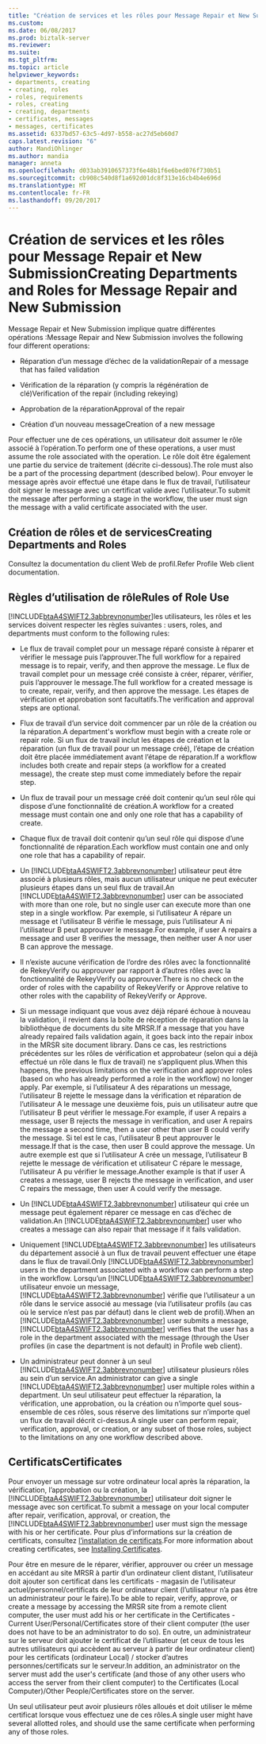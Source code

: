 ```yaml
---
title: "Création de services et les rôles pour Message Repair et New Submission | Documents Microsoft"
ms.custom: 
ms.date: 06/08/2017
ms.prod: biztalk-server
ms.reviewer: 
ms.suite: 
ms.tgt_pltfrm: 
ms.topic: article
helpviewer_keywords:
- departments, creating
- creating, roles
- roles, requirements
- roles, creating
- creating, departments
- certificates, messages
- messages, certificates
ms.assetid: 6337bd57-63c5-4d97-b558-ac27d5eb60d7
caps.latest.revision: "6"
author: MandiOhlinger
ms.author: mandia
manager: anneta
ms.openlocfilehash: d033ab3910657373f6e48b1f6e6bed076f730b51
ms.sourcegitcommit: cb908c540d8f1a692d01dc8f313e16cb4b4e696d
ms.translationtype: MT
ms.contentlocale: fr-FR
ms.lasthandoff: 09/20/2017
---
```

# <a name="creating-departments-and-roles-for-message-repair-and-new-submission"></a><span data-ttu-id="0a5b8-102">Création de services et les rôles pour Message Repair et New Submission</span><span class="sxs-lookup"><span data-stu-id="0a5b8-102">Creating Departments and Roles for Message Repair and New Submission</span></span>
<span data-ttu-id="0a5b8-103">Message Repair et New Submission implique quatre différentes opérations :</span><span class="sxs-lookup"><span data-stu-id="0a5b8-103">Message Repair and New Submission involves the following four different operations:</span></span>  
  
-   <span data-ttu-id="0a5b8-104">Réparation d’un message d’échec de la validation</span><span class="sxs-lookup"><span data-stu-id="0a5b8-104">Repair of a message that has failed validation</span></span>  
  
-   <span data-ttu-id="0a5b8-105">Vérification de la réparation (y compris la régénération de clé)</span><span class="sxs-lookup"><span data-stu-id="0a5b8-105">Verification of the repair (including rekeying)</span></span>  
  
-   <span data-ttu-id="0a5b8-106">Approbation de la réparation</span><span class="sxs-lookup"><span data-stu-id="0a5b8-106">Approval of the repair</span></span>  
  
-   <span data-ttu-id="0a5b8-107">Création d’un nouveau message</span><span class="sxs-lookup"><span data-stu-id="0a5b8-107">Creation of a new message</span></span>  
  
 <span data-ttu-id="0a5b8-108">Pour effectuer une de ces opérations, un utilisateur doit assumer le rôle associé à l’opération.</span><span class="sxs-lookup"><span data-stu-id="0a5b8-108">To perform one of these operations, a user must assume the role associated with the operation.</span></span> <span data-ttu-id="0a5b8-109">Le rôle doit être également une partie du service de traitement (décrite ci-dessous).</span><span class="sxs-lookup"><span data-stu-id="0a5b8-109">The role must also be a part of the processing department (described below).</span></span> <span data-ttu-id="0a5b8-110">Pour envoyer le message après avoir effectué une étape dans le flux de travail, l’utilisateur doit signer le message avec un certificat valide avec l’utilisateur.</span><span class="sxs-lookup"><span data-stu-id="0a5b8-110">To submit the message after performing a stage in the workflow, the user must sign the message with a valid certificate associated with the user.</span></span>  
  
## <a name="creating-departments-and-roles"></a><span data-ttu-id="0a5b8-111">Création de rôles et de services</span><span class="sxs-lookup"><span data-stu-id="0a5b8-111">Creating Departments and Roles</span></span>  
 <span data-ttu-id="0a5b8-112">Consultez la documentation du client Web de profil.</span><span class="sxs-lookup"><span data-stu-id="0a5b8-112">Refer Profile Web client documentation.</span></span>  
  
## <a name="rules-of-role-use"></a><span data-ttu-id="0a5b8-113">Règles d’utilisation de rôle</span><span class="sxs-lookup"><span data-stu-id="0a5b8-113">Rules of Role Use</span></span>  
 [!INCLUDE[btaA4SWIFT2.3abbrevnonumber](../../includes/btaa4swift2-3abbrevnonumber-md.md)]<span data-ttu-id="0a5b8-114">les utilisateurs, les rôles et les services doivent respecter les règles suivantes :</span><span class="sxs-lookup"><span data-stu-id="0a5b8-114"> users, roles, and departments must conform to the following rules:</span></span>  
  
-   <span data-ttu-id="0a5b8-115">Le flux de travail complet pour un message réparé consiste à réparer et vérifier le message puis l’approuver.</span><span class="sxs-lookup"><span data-stu-id="0a5b8-115">The full workflow for a repaired message is to repair, verify, and then approve the message.</span></span> <span data-ttu-id="0a5b8-116">Le flux de travail complet pour un message créé consiste à créer, réparer, vérifier, puis l’approuver le message.</span><span class="sxs-lookup"><span data-stu-id="0a5b8-116">The full workflow for a created message is to create, repair, verify, and then approve the message.</span></span> <span data-ttu-id="0a5b8-117">Les étapes de vérification et approbation sont facultatifs.</span><span class="sxs-lookup"><span data-stu-id="0a5b8-117">The verification and approval steps are optional.</span></span>  
  
-   <span data-ttu-id="0a5b8-118">Flux de travail d’un service doit commencer par un rôle de la création ou la réparation.</span><span class="sxs-lookup"><span data-stu-id="0a5b8-118">A department's workflow must begin with a create role or repair role.</span></span> <span data-ttu-id="0a5b8-119">Si un flux de travail inclut les étapes de création et la réparation (un flux de travail pour un message créé), l’étape de création doit être placée immédiatement avant l’étape de réparation.</span><span class="sxs-lookup"><span data-stu-id="0a5b8-119">If a workflow includes both create and repair steps (a workflow for a created message), the create step must come immediately before the repair step.</span></span>  
  
-   <span data-ttu-id="0a5b8-120">Un flux de travail pour un message créé doit contenir qu’un seul rôle qui dispose d’une fonctionnalité de création.</span><span class="sxs-lookup"><span data-stu-id="0a5b8-120">A workflow for a created message must contain one and only one role that has a capability of create.</span></span>  
  
-   <span data-ttu-id="0a5b8-121">Chaque flux de travail doit contenir qu’un seul rôle qui dispose d’une fonctionnalité de réparation.</span><span class="sxs-lookup"><span data-stu-id="0a5b8-121">Each workflow must contain one and only one role that has a capability of repair.</span></span>  
  
-   <span data-ttu-id="0a5b8-122">Un [!INCLUDE[btaA4SWIFT2.3abbrevnonumber](../../includes/btaa4swift2-3abbrevnonumber-md.md)] utilisateur peut être associé à plusieurs rôles, mais aucun utilisateur unique ne peut exécuter plusieurs étapes dans un seul flux de travail.</span><span class="sxs-lookup"><span data-stu-id="0a5b8-122">An [!INCLUDE[btaA4SWIFT2.3abbrevnonumber](../../includes/btaa4swift2-3abbrevnonumber-md.md)] user can be associated with more than one role, but no single user can execute more than one step in a single workflow.</span></span> <span data-ttu-id="0a5b8-123">Par exemple, si l’utilisateur A répare un message et l’utilisateur B vérifie le message, puis l’utilisateur A ni l’utilisateur B peut approuver le message.</span><span class="sxs-lookup"><span data-stu-id="0a5b8-123">For example, if user A repairs a message and user B verifies the message, then neither user A nor user B can approve the message.</span></span>  
  
-   <span data-ttu-id="0a5b8-124">Il n’existe aucune vérification de l’ordre des rôles avec la fonctionnalité de RekeyVerify ou approuver par rapport à d’autres rôles avec la fonctionnalité de RekeyVerify ou approuver.</span><span class="sxs-lookup"><span data-stu-id="0a5b8-124">There is no check on the order of roles with the capability of RekeyVerify or Approve relative to other roles with the capability of RekeyVerify or Approve.</span></span>  
  
-   <span data-ttu-id="0a5b8-125">Si un message indiquant que vous avez déjà réparé échoue à nouveau la validation, il revient dans la boîte de réception de réparation dans la bibliothèque de documents du site MRSR.</span><span class="sxs-lookup"><span data-stu-id="0a5b8-125">If a message that you have already repaired fails validation again, it goes back into the repair inbox in the MRSR site document library.</span></span> <span data-ttu-id="0a5b8-126">Dans ce cas, les restrictions précédentes sur les rôles de vérification et approbateur (selon qui a déjà effectué un rôle dans le flux de travail) ne s’appliquent plus.</span><span class="sxs-lookup"><span data-stu-id="0a5b8-126">When this happens, the previous limitations on the verification and approver roles (based on who has already performed a role in the workflow) no longer apply.</span></span> <span data-ttu-id="0a5b8-127">Par exemple, si l’utilisateur A des réparations un message, l’utilisateur B rejette le message dans la vérification et réparation de l’utilisateur A le message une deuxième fois, puis un utilisateur autre que l’utilisateur B peut vérifier le message.</span><span class="sxs-lookup"><span data-stu-id="0a5b8-127">For example, if user A repairs a message, user B rejects the message in verification, and user A repairs the message a second time, then a user other than user B could verify the message.</span></span> <span data-ttu-id="0a5b8-128">Si tel est le cas, l’utilisateur B peut approuver le message.</span><span class="sxs-lookup"><span data-stu-id="0a5b8-128">If that is the case, then user B could approve the message.</span></span> <span data-ttu-id="0a5b8-129">Un autre exemple est que si l’utilisateur A crée un message, l’utilisateur B rejette le message de vérification et utilisateur C répare le message, l’utilisateur A pu vérifier le message.</span><span class="sxs-lookup"><span data-stu-id="0a5b8-129">Another example is that if user A creates a message, user B rejects the message in verification, and user C repairs the message, then user A could verify the message.</span></span>  
  
-   <span data-ttu-id="0a5b8-130">Un [!INCLUDE[btaA4SWIFT2.3abbrevnonumber](../../includes/btaa4swift2-3abbrevnonumber-md.md)] utilisateur qui crée un message peut également réparer ce message en cas d’échec de validation.</span><span class="sxs-lookup"><span data-stu-id="0a5b8-130">An [!INCLUDE[btaA4SWIFT2.3abbrevnonumber](../../includes/btaa4swift2-3abbrevnonumber-md.md)] user who creates a message can also repair that message if it fails validation.</span></span>  
  
-   <span data-ttu-id="0a5b8-131">Uniquement [!INCLUDE[btaA4SWIFT2.3abbrevnonumber](../../includes/btaa4swift2-3abbrevnonumber-md.md)] les utilisateurs du département associé à un flux de travail peuvent effectuer une étape dans le flux de travail.</span><span class="sxs-lookup"><span data-stu-id="0a5b8-131">Only [!INCLUDE[btaA4SWIFT2.3abbrevnonumber](../../includes/btaa4swift2-3abbrevnonumber-md.md)] users in the department associated with a workflow can perform a step in the workflow.</span></span> <span data-ttu-id="0a5b8-132">Lorsqu’un [!INCLUDE[btaA4SWIFT2.3abbrevnonumber](../../includes/btaa4swift2-3abbrevnonumber-md.md)] utilisateur envoie un message, [!INCLUDE[btaA4SWIFT2.3abbrevnonumber](../../includes/btaa4swift2-3abbrevnonumber-md.md)] vérifie que l’utilisateur a un rôle dans le service associé au message (via l’utilisateur profils (au cas où le service n’est pas par défaut) dans le client web de profil).</span><span class="sxs-lookup"><span data-stu-id="0a5b8-132">When an [!INCLUDE[btaA4SWIFT2.3abbrevnonumber](../../includes/btaa4swift2-3abbrevnonumber-md.md)] user submits a message, [!INCLUDE[btaA4SWIFT2.3abbrevnonumber](../../includes/btaa4swift2-3abbrevnonumber-md.md)] verifies that the user has a role in the department associated with the message (through the User profiles (in case the department is not default) in Profile web client).</span></span>  
  
-   <span data-ttu-id="0a5b8-133">Un administrateur peut donner à un seul [!INCLUDE[btaA4SWIFT2.3abbrevnonumber](../../includes/btaa4swift2-3abbrevnonumber-md.md)] utilisateur plusieurs rôles au sein d’un service.</span><span class="sxs-lookup"><span data-stu-id="0a5b8-133">An administrator can give a single [!INCLUDE[btaA4SWIFT2.3abbrevnonumber](../../includes/btaa4swift2-3abbrevnonumber-md.md)] user multiple roles within a department.</span></span> <span data-ttu-id="0a5b8-134">Un seul utilisateur peut effectuer la réparation, la vérification, une approbation, ou la création ou n’importe quel sous-ensemble de ces rôles, sous réserve des limitations sur n’importe quel un flux de travail décrit ci-dessus.</span><span class="sxs-lookup"><span data-stu-id="0a5b8-134">A single user can perform repair, verification, approval, or creation, or any subset of those roles, subject to the limitations on any one workflow described above.</span></span>  
  
## <a name="certificates"></a><span data-ttu-id="0a5b8-135">Certificats</span><span class="sxs-lookup"><span data-stu-id="0a5b8-135">Certificates</span></span>  
 <span data-ttu-id="0a5b8-136">Pour envoyer un message sur votre ordinateur local après la réparation, la vérification, l’approbation ou la création, la [!INCLUDE[btaA4SWIFT2.3abbrevnonumber](../../includes/btaa4swift2-3abbrevnonumber-md.md)] utilisateur doit signer le message avec son certificat.</span><span class="sxs-lookup"><span data-stu-id="0a5b8-136">To submit a message on your local computer after repair, verification, approval, or creation, the [!INCLUDE[btaA4SWIFT2.3abbrevnonumber](../../includes/btaa4swift2-3abbrevnonumber-md.md)] user must sign the message with his or her certificate.</span></span> <span data-ttu-id="0a5b8-137">Pour plus d’informations sur la création de certificats, consultez [l’installation de certificats](../../adapters-and-accelerators/accelerator-swift/installing-certificates.md).</span><span class="sxs-lookup"><span data-stu-id="0a5b8-137">For more information about creating certificates, see [Installing Certificates](../../adapters-and-accelerators/accelerator-swift/installing-certificates.md).</span></span>  
  
 <span data-ttu-id="0a5b8-138">Pour être en mesure de le réparer, vérifier, approuver ou créer un message en accédant au site MRSR à partir d’un ordinateur client distant, l’utilisateur doit ajouter son certificat dans les certificats - magasin de l’utilisateur actuel/personnel/certificats de leur ordinateur client (l’utilisateur n’a pas être un administrateur pour le faire).</span><span class="sxs-lookup"><span data-stu-id="0a5b8-138">To be able to repair, verify, approve, or create a message by accessing the MRSR site from a remote client computer, the user must add his or her certificate in the Certificates - Current User/Personal/Certificates store of their client computer (the user does not have to be an administrator to do so).</span></span> <span data-ttu-id="0a5b8-139">En outre, un administrateur sur le serveur doit ajouter le certificat de l’utilisateur (et ceux de tous les autres utilisateurs qui accèdent au serveur à partir de leur ordinateur client) pour les certificats (ordinateur Local) / stocker d’autres personnes/certificats sur le serveur.</span><span class="sxs-lookup"><span data-stu-id="0a5b8-139">In addition, an administrator on the server must add the user's certificate (and those of any other users who access the server from their client computer) to the Certificates (Local Computer)/Other People/Certificates store on the server.</span></span>  
  
 <span data-ttu-id="0a5b8-140">Un seul utilisateur peut avoir plusieurs rôles alloués et doit utiliser le même certificat lorsque vous effectuez une de ces rôles.</span><span class="sxs-lookup"><span data-stu-id="0a5b8-140">A single user might have several allotted roles, and should use the same certificate when performing any of those roles.</span></span>